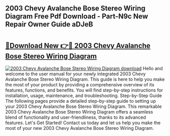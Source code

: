 ## 2003 Chevy Avalanche Bose Stereo Wiring Diagram Free Pdf Download - Part-N9c New Repair Owner Guide aDJeB

# <h2><a href="http://dfj99fy.blite.top/?on=2003+Chevy+Avalanche+Bose+Stereo+Wiring+Diagram">🔗Download New 👉🔴 2003 Chevy Avalanche Bose Stereo Wiring Diagram</a></h2>

[![2003 Chevy Avalanche Bose Stereo Wiring Diagram download](https://i.imgur.com/lujVjoI.png)](http://dfj99fy.blite.top/?on=2003+Chevy+Avalanche+Bose+Stereo+Wiring+Diagram)
Hello and welcome to the user manual for your newly integrated 2003 Chevy Avalanche Bose Stereo Wiring Diagram. This guide is here to help you make the most of your product by providing a comprehensive overview of its features, functions, and benefits. You will find step-by-step instructions for installation, usage, maintenance, and troubleshooting. Step-by-Step Guide The following pages provide a detailed step-by-step guide to setting up your 2003 Chevy Avalanche Bose Stereo Wiring Diagram. This remarkable 2003 Chevy Avalanche Bose Stereo Wiring Diagram offers a seamless blend of functionality and user-friendliness, thanks to its advanced features. Let's Get Started! Contact us today and let us help you make the most of your new 2003 Chevy Avalanche Bose Stereo Wiring Diagram.
